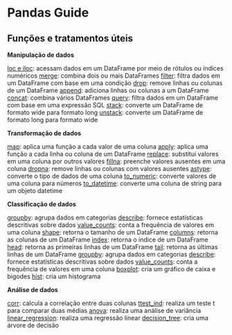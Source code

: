 # Pandas Guide

## Funções e tratamentos úteis

**Manipulação de dados**

[loc e iloc](): acessam dados em um DataFrame por meio de rótulos ou índices numéricos
[merge](): combina dois ou mais DataFrames
[filter](): filtra dados em um DataFrame com base em uma condição
[drop](): remove linhas ou colunas de um DataFrame
[append](): adiciona linhas ou colunas a um DataFrame
[concat](): combina vários DataFrames
[query](): filtra dados em um DataFrame com base em uma expressão SQL
[stack](): converte um DataFrame de formato wide para formato long
[unstack](): converte um DataFrame de formato long para formato wide

**Transformação de dados**

[map](): aplica uma função a cada valor de uma coluna
[apply](): aplica uma função a cada linha ou coluna de um DataFrame
[replace](): substitui valores em uma coluna por outros valores
[fillna](): preenche valores ausentes em uma coluna
[dropna](): remove linhas ou colunas com valores ausentes
[astype](): converte o tipo de dados de uma coluna
[to_numeric](): converte valores de uma coluna para números
[to_datetime](): converte uma coluna de string para um objeto datetime

**Classificação de dados**

[groupby](): agrupa dados em categorias
[describe](): fornece estatísticas descritivas sobre dados
[value_counts](): conta a frequência de valores em uma coluna
[shape](): retorna o tamanho de um DataFrame
[columns](): retorna as colunas de um DataFrame
[index](): retorna o índice de um DataFrame
[head](): retorna as primeiras linhas de um DataFrame
[tail](): retorna as últimas linhas de um DataFrame
[groupby](): agrupa dados em categorias
[describe](): fornece estatísticas descritivas sobre dados
[value_counts](): conta a frequência de valores em uma coluna
[boxplot](): cria um gráfico de caixa e bigodes
[hist](): cria um histograma

**Análise de dados**

[corr](): calcula a correlação entre duas colunas
[ttest_ind](): realiza um teste t para comparar duas médias
[anova](): realiza uma análise de variância
[linear_regression](): realiza uma regressão linear
[decision_tree](): cria uma árvore de decisão

